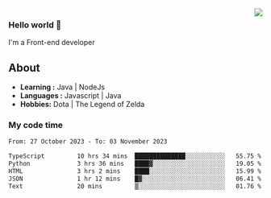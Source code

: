 <img align='right' src="https://github-readme-stats.vercel.app/api?username=jumodada&show_icons=true&theme=vue">

### Hello world 👋

I'm a Front-end developer 
    
## About
-  **Learning :** Java | NodeJs
-  **Languages :** Javascript | Java
-  **Hobbies:** Dota | The Legend of Zelda

### My code time

<!--START_SECTION:waka-->

```txt
From: 27 October 2023 - To: 03 November 2023

TypeScript         10 hrs 34 mins  ██████████████░░░░░░░░░░░   55.75 %
Python             3 hrs 36 mins   ████▓░░░░░░░░░░░░░░░░░░░░   19.05 %
HTML               3 hrs 2 mins    ████░░░░░░░░░░░░░░░░░░░░░   15.99 %
JSON               1 hr 12 mins    █▓░░░░░░░░░░░░░░░░░░░░░░░   06.41 %
Text               20 mins         ▒░░░░░░░░░░░░░░░░░░░░░░░░   01.76 %
```

<!--END_SECTION:waka-->
